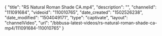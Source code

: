 {
    "title": "RS Natural Roman Shade CA.mp4",
    "description": "",
    "channelid": "111091684",
    "videoid": "110010765",
    "date_created": "1502526238",
    "date_modified": "1504049171",
    "type": "captivate",
    "layout": "channelVideo",
    "url": "\/bbbusa-latest-videos\/rs-natural-roman-shade-ca-mp4\/111091684-110010765"
}